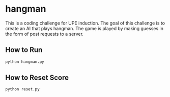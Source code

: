 # hangman
This is a coding challenge for UPE induction. The goal of this challenge is to create an AI that plays hangman. The game is played by making guesses in the form of post requests to a server.

## How to Run
```bash
python hangman.py
```

## How to Reset Score
```bash
python reset.py
```
